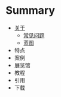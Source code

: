# Summary

* [关于](README.md)
  * [常见问题](faq.md)
  * [蓝图](lan-tu.md)
* 特点
* 案例
* 展览馆
* 教程
* 引用
* 下载


